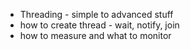 - Threading - simple to advanced stuff
- how to create thread - wait, notify, join
- how to measure and what to monitor